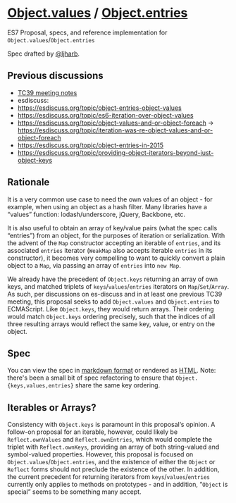 # [Object.values](https://github.com/es-shims/Object.values) / [Object.entries](https://github.com/es-shims/Object.entries)
ES7 Proposal, specs, and reference implementation for `Object.values`/`Object.entries`

Spec drafted by [@ljharb](https://github.com/ljharb).

## Previous discussions
 - [TC39 meeting notes](https://github.com/rwaldron/tc39-notes/blob/c61f48cea5f2339a1ec65ca89827c8cff170779b/es6/2014-04/apr-9.md#51-objectentries-objectvalues)
 - esdiscuss:
  - https://esdiscuss.org/topic/object-entries-object-values
  - https://esdiscuss.org/topic/es6-iteration-over-object-values
  - https://esdiscuss.org/topic/object-values-and-or-object-foreach -> https://esdiscuss.org/topic/iteration-was-re-object-values-and-or-object-foreach
  - https://esdiscuss.org/topic/object-entries-in-2015
  - https://esdiscuss.org/topic/providing-object-iterators-beyond-just-object-keys

## Rationale
It is a very common use case to need the own values of an object - for example, when using an object as a hash filter. Many libraries have a “values” function: lodash/underscore, jQuery, Backbone, etc.

It is also useful to obtain an array of key/value pairs (what the spec calls “entries”) from an object, for the purposes of iteration or serialization. With the advent of the `Map` constructor accepting an iterable of `entries`, and its associated `entries` iterator (`WeakMap` also accepts iterable `entries` in its constructor), it becomes very compelling to want to quickly convert a plain object to a `Map`, via passing an array of `entries` into `new Map`.

We already have the precedent of `Object.keys` returning an array of own keys, and matched triplets of `keys`/`values`/`entries` iterators on `Map`/`Set`/`Array`.  As such, per discussions on es-discuss and in at least one previous TC39 meeting, this proposal seeks to add `Object.values` and `Object.entries` to ECMAScript. Like `Object.keys`, they would return arrays. Their ordering would match `Object.keys` ordering precisely, such that the indices of all three resulting arrays would reflect the same key, value, or entry on the object.

## Spec
You can view the spec in [markdown format](spec.md) or rendered as [HTML](http://ljharb.github.io/proposal-object-values-entries/).
Note: there's been a small bit of spec refactoring to ensure that `Object.{keys,values,entries}` share the same key ordering.

## Iterables or Arrays?
Consistency with `Object.keys` is paramount in this proposal‘s opinion. A follow-on proposal for an iterable, however, could likely be `Reflect.ownValues` and `Reflect.ownEntries`, which would complete the triplet with `Reflect.ownKeys`, providing an array of both string-valued and symbol-valued properties. However, this proposal is focused on `Object.values`/`Object.entries`, and the existence of either the `Object` or `Reflect` forms should not preclude the existence of the other. In addition, the current precedent for returning iterators from `keys`/`values`/`entries` currently only applies to methods on prototypes - and in addition, “`Object` is special” seems to be something many accept.
